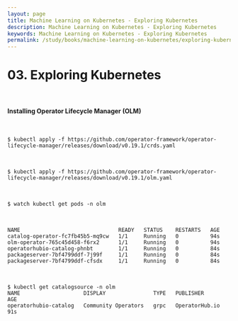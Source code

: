 ```yaml
---
layout: page
title: Machine Learning on Kubernetes - Exploring Kubernetes
description: Machine Learning on Kubernetes - Exploring Kubernetes
keywords: Machine Learning on Kubernetes - Exploring Kubernetes
permalink: /study/books/machine-learning-on-kubernetes/exploring-kubernetes/
---
```


# 03. Exploring Kubernetes

<br/>

#### Installing Operator Lifecycle Manager (OLM)

<br/>

```
$ kubectl apply -f https://github.com/operator-framework/operator-lifecycle-manager/releases/download/v0.19.1/crds.yaml
```

<br/>

```
$ kubectl apply -f https://github.com/operator-framework/operator-lifecycle-manager/releases/download/v0.19.1/olm.yaml
```

<br/>

```
$ watch kubectl get pods -n olm
```

<br/>

```
NAME                               READY   STATUS    RESTARTS   AGE
catalog-operator-fc7fb45b5-mq9cw   1/1     Running   0          94s
olm-operator-765c45d458-f6rx2      1/1     Running   0          94s
operatorhubio-catalog-phnbt        1/1     Running   0          84s
packageserver-7bf4799ddf-7j99f     1/1     Running   0          84s
packageserver-7bf4799ddf-cfsdx     1/1     Running   0          84s
```

<br/>

```
$ kubectl get catalogsource -n olm
NAME                    DISPLAY               TYPE   PUBLISHER        AGE
operatorhubio-catalog   Community Operators   grpc   OperatorHub.io   91s
```
